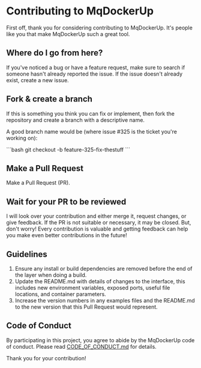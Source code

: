 # Contributing to MqDockerUp

First off, thank you for considering contributing to MqDockerUp. It's people like you that make MqDockerUp such a great tool.

## Where do I go from here?

If you've noticed a bug or have a feature request, make sure to search if someone hasn't already reported the issue. If the issue doesn't already exist, create a new issue.

## Fork & create a branch

If this is something you think you can fix or implement, then fork the repository and create a branch with a descriptive name.

A good branch name would be (where issue #325 is the ticket you're working on):

\```bash
git checkout -b feature-325-fix-thestuff
\```

## Make a Pull Request

Make a Pull Request (PR).

## Wait for your PR to be reviewed

I will look over your contribution and either merge it, request changes, or give feedback. If the PR is not suitable or necessary, it may be closed. But, don't worry! Every contribution is valuable and getting feedback can help you make even better contributions in the future!

## Guidelines

1. Ensure any install or build dependencies are removed before the end of the layer when doing a build.
2. Update the README.md with details of changes to the interface, this includes new environment variables, exposed ports, useful file locations, and container parameters.
3. Increase the version numbers in any examples files and the README.md to the new version that this Pull Request would represent.

## Code of Conduct

By participating in this project, you agree to abide by the MqDockerUp code of conduct. Please read [CODE_OF_CONDUCT.md]([link_to_code_of_conduct.md](https://github.com/MichelFR/MqDockerUp/blob/main/CODE_OF_CONDUCT.md)) for details.

Thank you for your contribution!
